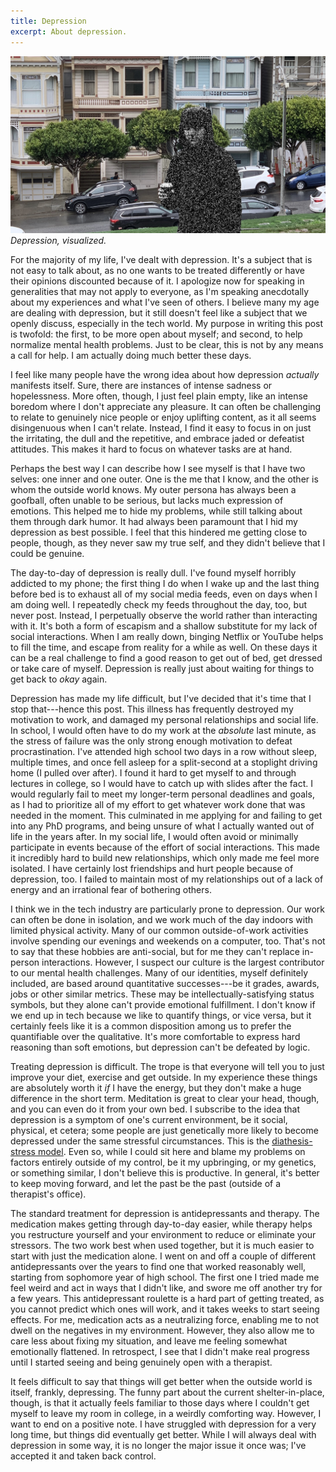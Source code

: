 ```yaml
---
title: Depression
excerpt: About depression.
---
```


![Depression](/assets/blog/depression/dep.jpg)
*Depression, visualized.*

For the majority of my life, I've dealt with depression.
It's a subject that is not easy to talk about, as no one wants to be treated differently or have their opinions discounted because of it.
I apologize now for speaking in generalities that may not apply to everyone, as I'm speaking anecdotally about my experiences and what I've seen of others.
I believe many my age are dealing with depression, but it still doesn't feel like a subject that we openly discuss, especially in the tech world.
My purpose in writing this post is twofold: the first, to be more open about myself; and second, to help normalize mental health problems.
Just to be clear, this is not by any means a call for help.
I am actually doing much better these days.

I feel like many people have the wrong idea about how depression *actually* manifests itself.
Sure, there are instances of intense sadness or hopelessness.
More often, though, I just feel plain empty, like an intense boredom where I don't appreciate any pleasure.
It can often be challenging to relate to genuinely nice people or enjoy uplifting content, as it all seems disingenuous when I can't relate.
Instead, I find it easy to focus in on just the irritating, the dull and the repetitive, and embrace jaded or defeatist attitudes.
This makes it hard to focus on whatever tasks are at hand.

Perhaps the best way I can describe how I see myself is that I have two selves: one inner and one outer.
One is the me that I know, and the other is whom the outside world knows.
My outer persona has always been a goofball, often unable to be serious, but lacks much expression of emotions.
This helped me to hide my problems, while still talking about them through dark humor.
It had always been paramount that I hid my depression as best possible.
I feel that this hindered me getting close to people, though, as they never saw my true self, and they didn't believe that I could be genuine.

The day-to-day of depression is really dull.
I've found myself horribly addicted to my phone; the first thing I do when I wake up and the last thing before bed is to exhaust all of my social media feeds, even on days when I am doing well.
I repeatedly check my feeds throughout the day, too, but never post.
Instead, I perpetually observe the world rather than interacting with it.
It's both a form of escapism and a shallow substitute for my lack of social interactions.
When I am really down, binging Netflix or YouTube helps to fill the time, and escape from reality for a while as well.
On these days it can be a real challenge to find a good reason to get out of bed, get dressed or take care of myself.
Depression is really just about waiting for things to get back to *okay* again.

Depression has made my life difficult, but I've decided that it's time that I stop that---hence this post.
This illness has frequently destroyed my motivation to work, and damaged my personal relationships and social life.
In school, I would often have to do my work at the *absolute* last minute, as the stress of failure was the only strong enough motivation to defeat procrastination.
I've attended high school two days in a row without sleep, multiple times, and once fell asleep for a split-second at a stoplight driving home (I pulled over after).
I found it hard to get myself to and through lectures in college, so I would have to catch up with slides after the fact.
I would regularly fail to meet my longer-term personal deadlines and goals, as I had to prioritize all of my effort to get whatever work done that was needed in the moment.
This culminated in me applying for and failing to get into any PhD programs, and being unsure of what I actually wanted out of life in the years after.
In my social life, I would often avoid or minimally participate in events because of the effort of social interactions.
This made it incredibly hard to build new relationships, which only made me feel more isolated.
I have certainly lost friendships and hurt people because of depression, too.
I failed to maintain most of my relationships out of a lack of energy and an irrational fear of bothering others.

I think we in the tech industry are particularly prone to depression.
Our work can often be done in isolation, and we work much of the day indoors with limited physical activity.
Many of our common outside-of-work activities involve spending our evenings and weekends on a computer, too.
That's not to say that these hobbies are anti-social, but for me they can't replace in-person interactions.
However, I suspect our culture is the largest contributor to our mental health challenges.
Many of our identities, myself definitely included, are based around quantitative successes---be it grades, awards, jobs or other similar metrics.
These may be intellectually-satisfying status symbols, but they alone can't provide emotional fulfillment.
I don't know if we end up in tech because we like to quantify things, or vice versa, but it certainly feels like it is a common disposition among us to prefer the quantifiable over the qualitative.
It's more comfortable to express hard reasoning than soft emotions, but depression can't be defeated by logic.

Treating depression is difficult.
The trope is that everyone will tell you to just improve your diet, exercise and get outside.
In my experience these things are absolutely worth it *if* I have the energy, but they don't make a huge difference in the short term.
Meditation is great to clear your head, though, and you can even do it from your own bed.
I subscribe to the idea that depression is a symptom of one's current environment, be it social, physical, et cetera; some people are just genetically more likely to become depressed under the same stressful circumstances.
This is the [diathesis-stress model](https://en.wikipedia.org/wiki/Diathesis%E2%80%93stress_model).
Even so, while I could sit here and blame my problems on factors entirely outside of my control, be it my upbringing, or my genetics, or something similar, I don't believe this is productive.
In general, it's better to keep moving forward, and let the past be the past (outside of a therapist's office).

The standard treatment for depression is antidepressants and therapy.
The medication makes getting through day-to-day easier, while therapy helps you restructure yourself and your environment to reduce or eliminate your stressors.
The two work best when used together, but it is much easier to start with just the medication alone.
I went on and off a couple of different antidepressants over the years to find one that worked reasonably well, starting from sophomore year of high school.
The first one I tried made me feel weird and act in ways that I didn't like, and swore me off another try for a few years.
This antidepressant roulette is a hard part of getting treated, as you cannot predict which ones will work, and it takes weeks to start seeing effects.
For me, medication acts as a neutralizing force, enabling me to not dwell on the negatives in my environment.
However, they also allow me to care less about fixing my situation, and leave me feeling somewhat emotionally flattened.
In retrospect, I see that I didn't make real progress until I started seeing and being genuinely open with a therapist.

It feels difficult to say that things will get better when the outside world is itself, frankly, depressing.
The funny part about the current shelter-in-place, though, is that it actually feels familiar to those days where I couldn't get myself to leave my room in college, in a weirdly comforting way.
However, I want to end on a positive note.
I have struggled with depression for a very long time, but things did eventually get better.
While I will always deal with depression in some way, it is no longer the major issue it once was; I've accepted it and taken back control.
